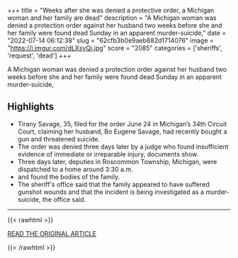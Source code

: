 +++
title = "Weeks after she was denied a protective order, a Michigan woman and her family are dead"
description = "A Michigan woman was denied a protection order against her husband two weeks before she and her family were found dead Sunday in an apparent murder-suicide,"
date = "2022-07-14 06:12:38"
slug = "62cfb3b0e9aeb882d1714076"
image = "https://i.imgur.com/dLXsyQj.jpg"
score = "2085"
categories = ['sheriffs', 'request', 'dead']
+++

A Michigan woman was denied a protection order against her husband two weeks before she and her family were found dead Sunday in an apparent murder-suicide,

## Highlights

- Tirany Savage, 35, filed for the order June 24 in Michigan’s 34th Circuit Court, claiming her husband, Bo Eugene Savage, had recently bought a gun and threatened suicide.
- The order was denied three days later by a judge who found insufficient evidence of immediate or irreparable injury, documents show.
- Three days later, deputies in Roscommon Township, Michigan, were dispatched to a home around 3:30 a.m.
- and found the bodies of the family.
- The sheriff's office said that the family appeared to have suffered gunshot wounds and that the incident is being investigated as a murder-suicide, the office said.

---

{{< rawhtml >}}
  <p class="article-category">
    <a target="_blank" href="https://www.nbcnews.com/news/us-news/weeks-was-denied-protective-order-michigan-woman-family-are-dead-rcna38132">READ THE ORIGINAL ARTICLE</a>
  </p>
{{< /rawhtml >}}
